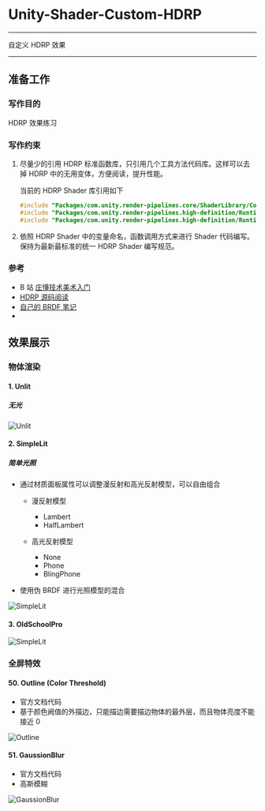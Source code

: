# Unity-Shader-Custom-HDRP
---

 自定义 HDRP 效果

---

## 准备工作

### 写作目的

HDRP 效果练习

### 写作约束

1. 尽量少的引用 HDRP 标准函数库，只引用几个工具方法代码库。这样可以去掉 HDRP 中的无用变体，方便阅读，提升性能。

   当前的 HDRP Shader 库引用如下

   ```c
   #include "Packages/com.unity.render-pipelines.core/ShaderLibrary/Common.hlsl"
   #include "Packages/com.unity.render-pipelines.high-definition/Runtime/ShaderLibrary/ShaderVariables.hlsl"
   #include "Packages/com.unity.render-pipelines.high-definition/Runtime/Lighting/LightDefinition.cs.hlsl"
   ```

2. 依照 HDRP Shader 中的变量命名，函数调用方式来进行 Shader 代码编写。保持为最新最标准的统一 HDRP Shader 编写规范。

### 参考

- B 站 [庄懂技术美术入门](https://space.bilibili.com/6373917)
- [HDRP 源码阅读](https://github.com/Unity-Technologies/Graphics/tree/master/com.unity.render-pipelines.high-definition)
- [自己的 BRDF 笔记](https://okzkx.gitbook.io/blogs/unity/research/render/brdf)
- 

## 效果展示

### 物体渲染

#### 1. Unlit

##### 无光

![Unlit](~Documents/Unlit.png)

#### 2. SimpleLit

##### 简单光照

- 通过材质面板属性可以调整漫反射和高光反射模型，可以自由组合

  - 漫反射模型
    - Lambert
    - HalfLambert

  - 高光反射模型
    - None 
    - Phone
    - BlingPhone

- 使用伪 BRDF 进行光照模型的混合

![SimpleLit](~Documents/SimpleLit.png)

#### 3. OldSchoolPro

![SimpleLit](~Documents/OldSchoolPro.png)



### 全屏特效

#### 50. Outline (Color Threshold)

- 官方文档代码
- 基于颜色阙值的外描边，只能描边需要描边物体的最外层，而且物体亮度不能接近 0

![Outline](~Documents/Outline.png)

#### 51. GaussionBlur

- 官方文档代码
- 高斯模糊

![GaussionBlur](~Documents/GaussionBlur.png)
